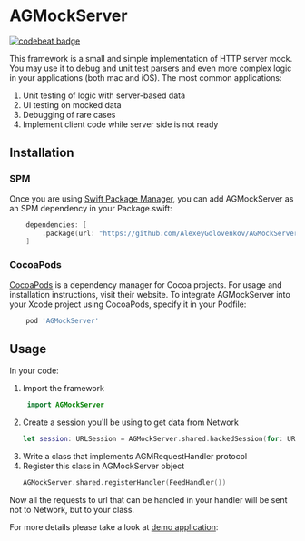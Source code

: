 # AGMockServer

[![codebeat badge](https://codebeat.co/badges/ab4b3050-bad3-423d-b658-68dd3c572a5b)](https://codebeat.co/projects/github-com-alexeygolovenkov-agmockserver-master)

This framework is a small and simple implementation of HTTP server mock. You may use it to debug and unit test parsers and even more complex logic in your applications (both mac and iOS). The most common applications:
1. Unit testing of logic with server-based data
2. UI testing on mocked data
3. Debugging of rare cases
4. Implement client code while server side is not ready

## Installation
### SPM
Once you are using [Swift Package Manager](https://www.swift.org/package-manager/), you can add AGMockServer as an SPM dependency in your Package.swift:
```swift
    dependencies: [
        .package(url: "https://github.com/AlexeyGolovenkov/AGMockServer.git", .upToNextMinor(from: "1.0"))
    ]
```
### CocoaPods
[CocoaPods](https://cocoapods.org) is a dependency manager for Cocoa projects. For usage and installation instructions, visit their website. To integrate AGMockServer into your Xcode project using CocoaPods, specify it in your Podfile:
```ruby
    pod 'AGMockServer'
```

## Usage
In your code:
1. Import the framework
   ```swift
    import AGMockServer 
   ```
2. Create a session you'll be using to get data from Network
    ```swift
    let session: URLSession = AGMockServer.shared.hackedSession(for: URLSession.shared)
    ```
3. Write a class that implements AGMRequestHandler protocol
4. Register this class in AGMockServer object
    ```swift
    AGMockServer.shared.registerHandler(FeedHandler())
    ```
    
Now all the requests to url that can be handled in your handler will be sent not to Network, but to your class.

For more details please take a look at [demo application](https://github.com/AlexeyGolovenkov/AGMockServerDemo): 
